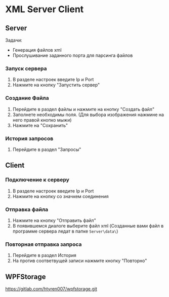 # XML Server Client

## Server
Задачи:
* Генерация файлов xml
* Прослушивание заданного порта для парсинга файлов

### Запуск сервера
1. В разделе настроек введите Ip и Port
2. Нажмите на кнопку "Запустить сервер"

### Создание Файла 
1. Перейдите в раздел файлы и нажмите на кнопку "Создать файл"
2. Заполнете необходимы поля. (Для выбора изображения нажмине на него правой кнопко мыжи)
3. Нажмите на "Сохранить"

### История запросов
1. Перейдите в раздел "Запросы"


## Client

### Подключение к серверу
1. В разделе настроек введите Ip и Port
2. Нажмите на кнопку со значкем соединения

### Отправка файла
1. Нажмите на кнопку "Отправить файл"
2. В появившемся диалоге выберите файл xml (Созданные вами файл в программе сервера ледат в папке `Server\data\`)

### Повторная отправка запроса
1. Перейдите в раздел История
2. На против соответвущей записи нажмите кнопку "Повторно"

## WPFStorage
https://gitlab.com/htyren007/wpfstorage.git 

###
